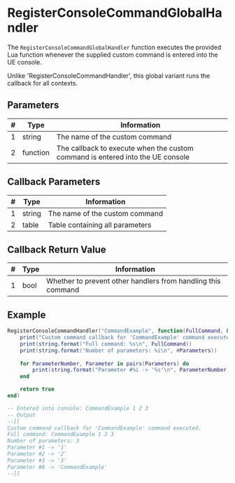 # RegisterConsoleCommandGlobalHandler

The `RegisterConsoleCommandGlobalHandler` function executes the provided Lua function whenever the supplied custom command is entered into the UE console.

Unlike 'RegisterConsoleCommandHandler', this global variant runs the callback for all contexts.

## Parameters

| # | Type     | Information |
|---|----------|-------------|
| 1 | string   | The name of the custom command |
| 2 | function | The callback to execute when the custom command is entered into the UE console |

## Callback Parameters

| # | Type     | Information |
|---|----------|-------------|
| 1 | string   | The name of the custom command |
| 2 | table    | Table containing all parameters |

## Callback Return Value

| # | Type  | Information |
|---|-------|-------------|
| 1 | bool  | Whether to prevent other handlers from handling this command |

## Example
```lua
RegisterConsoleCommandHandler("CommandExample", function(FullCommand, Parameters)
    print("Custom command callback for 'CommandExample' command executed.\n")
    print(string.format("Full command: %s\n", FullCommand))
    print(string.format("Number of parameters: %i\n", #Parameters))
    
    for ParameterNumber, Parameter in pairs(Parameters) do
        print(string.format("Parameter #%i -> '%s'\n", ParameterNumber, Parameter))
    end

    return true
end)

-- Entered into console: CommandExample 1 2 3
-- Output
--[[
Custom command callback for 'CommandExample' command executed.
Full command: CommandExample 1 2 3
Number of parameters: 3
Parameter #1 -> '1'
Parameter #2 -> '2'
Parameter #3 -> '3'
Parameter #0 -> 'CommandExample'
--]]
```